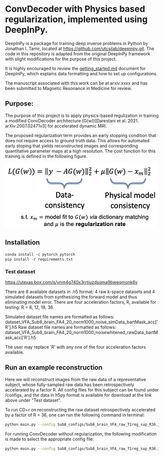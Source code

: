 # ConvDecoder with Physics based regularization, implemented using DeepInPy.
DeepInPy is a package for training deep inverse problems in Python by Jonathan I. Tamir, located at https://github.com/utcsilab/deepinpy.git. The code in this repository is adapted from the original DeepInPy framework with slight modifications for the purpose of this project. 

It is highly encouraged to review the [getting_started.md](https://github.com/utcsilab/deepinpy/blob/master/docs/getting_started.md) document for DeepInPy, which explains data formatting and how to set up configurations. 

The manuscript associated with this work can be at arxiv:xxxx and has been submitted to Magnetic Resonance in Medicine for review. 


## Purpose:
The purpose of this project is to apply physics-based regulization in training a modified ConvDecoder architecture (G(w))[Darestani et al. 2021. arXiv:2007.02471v3] for accelerated dynamic MRI. 

The proposed regularization term provides an early stopping condition that does not require access to ground truth data. This allows for automated early stoping that yields reconstructed images and corresponding quantitative parameter maps at a high resolution. The cost function for this training is defined in the following figure.

<img src="docs/images/costfunction.png" width="500">

## Installation

```
conda install -c pytorch pytorch 
pip install -r requirements.txt
```


### Test dataset
https://utexas.box.com/s/ynm4g740x3rrtiuzdsqma9bweqmonk6v

There are 8 available datasets in .h5 format: 4 raw k-space datasets and 4 simulated datasets from synthesizing the forward model and thus eliminating model error. There are four acceleration factors, R, available for testing: R = 8, 12, 18, 36. 

Simulated dataset file names are formatted as follows: dataset_VFA_Sub8_brain_FA4_20_norm1000_noise_simData_bartMask_acc['R'].h5
Raw dataset file names are formatted as follows:       dataset_VFA_Sub8_brain_FA4_20_norm1000_noisewhitened_rawData_bartMask_acc['R'].h5

The user may replace 'R' with any one of the four acceleration factors available.

## Run an example reconstruction


Here we will reconstruct images from the raw data of a representative subject, whose fully-sampled raw data has been retrospectively accelerated by a factor R. All config files for this subject can be found under /configs, and the data in h5py format is available for download at the link above under "Test dataset".

To run CD+r on reconstructing the raw dataset retrospectively accelerated by a factor of R = 36, one can run the following command in terminal:

```bash
python main.py --config Sub8_configs/Sub8_brain_VFA_raw_T1reg_sup_R36.json
```

For running ConvDecoder without regularization, the following modification is made to select the appropriate config file:
```bash
python main.py --config Sub8_configs/Sub8_brain_VFA_raw_T1reg_sup_R36.json
```


